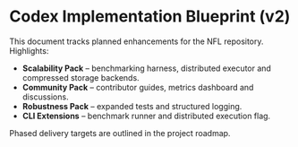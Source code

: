 # Codex Implementation Blueprint (v2)

This document tracks planned enhancements for the NFL repository. Highlights:

- **Scalability Pack** – benchmarking harness, distributed executor and compressed storage backends.
- **Community Pack** – contributor guides, metrics dashboard and discussions.
- **Robustness Pack** – expanded tests and structured logging.
- **CLI Extensions** – benchmark runner and distributed execution flag.

Phased delivery targets are outlined in the project roadmap.
